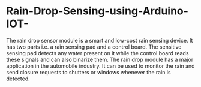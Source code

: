 # Rain-Drop-Sensing-using-Arduino-IOT-
The rain drop sensor module is a smart and low-cost rain sensing device. It has two parts i.e. a rain sensing pad and a control board. The sensitive sensing pad detects any water present on it while the control board reads these signals and can also binarize them. The rain drop module has a major application in the automobile industry. It can be used to monitor the rain and send closure requests to shutters or windows whenever the rain is detected. 

